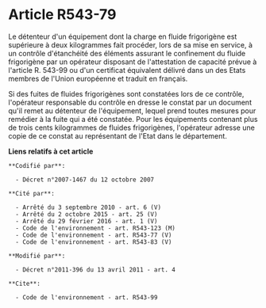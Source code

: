 # Article R543-79

Le détenteur d'un équipement dont la charge en fluide frigorigène est supérieure à deux kilogrammes fait procéder, lors de sa
mise en service, à un contrôle d'étanchéité des éléments assurant le confinement du fluide frigorigène par un opérateur
disposant de l'attestation de capacité prévue à l'article R. 543-99 ou d'un certificat équivalent délivré dans un des Etats
membres de l'Union européenne et traduit en français. 

Si des fuites de fluides frigorigènes sont constatées lors de ce contrôle, l'opérateur responsable du contrôle en dresse le
constat par un document qu'il remet au détenteur de l'équipement, lequel prend toutes mesures pour remédier à la fuite qui a
été constatée. Pour les équipements contenant plus de trois cents kilogrammes de fluides frigorigènes, l'opérateur adresse
une copie de ce constat au représentant de l'Etat dans le département.

**Liens relatifs à cet article**

	**Codifié par**:

	  - Décret n°2007-1467 du 12 octobre 2007

	**Cité par**:

	  - Arrêté du 3 septembre 2010 - art. 6 (V)
	  - Arrêté du 2 octobre 2015 - art. 25 (V)
	  - Arrêté du 29 février 2016 - art. 1 (V)
	  - Code de l'environnement - art. R543-123 (M)
	  - Code de l'environnement - art. R543-77 (V)
	  - Code de l'environnement - art. R543-83 (V)

	**Modifié par**:

	  - Décret n°2011-396 du 13 avril 2011 - art. 4

	**Cite**:

	  - Code de l'environnement - art. R543-99
